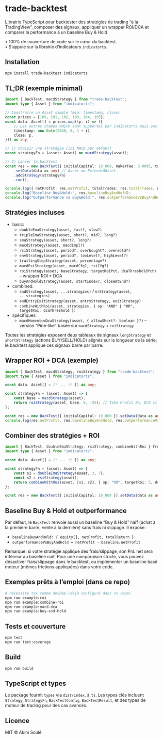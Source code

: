 # trade-backtest

Librairie TypeScript pour backtester des stratégies de trading “à la TradingView”, composer des signaux, appliquer un wrapper ROI/DCA et comparer la performance à un baseline Buy & Hold.

• 100% de couverture de code sur le cœur du backtest.  
• S’appuie sur la librairie d’indicateurs `indicatorts`.

## Installation

```bash
npm install trade-backtest indicatorts
```

## TL;DR (exemple minimal)

```ts
import { BackTest, macdStrategy } from "trade-backtest";
import type { Asset } from "indicatorts";

// Construire un Asset simple (min: timestamp, close)
const prices = [100, 101, 102, 103, 104, 105];
const data: Asset[] = prices.map((p, i) => ({
	// Les autres champs OHLCV sont supportés par indicatorts mais pas requis ici
	timestamp: new Date(2020, 0, 1 + i),
	close: p,
})) as any;

// 1) Choisir une stratégie (ici MACD par défaut)
const strategyFn = (asset: Asset) => macdStrategy(asset);

// 2) Lancer le backtest
const res = new BackTest({ initialCapital: 10_000, makerFee: 0.0005, takerFee: 0.001, slippage: 0.0005 })
	.setData(data as any) // Asset ou ExtendedAsset
	.addStrategy(strategyFn)
	.run();

console.log({ netProfit: res.netProfit, totalTrades: res.totalTrades, winRate: res.winRate });
console.log("Baseline Buy&Hold:", res.baselineBuyAndHold);
console.log("Outperformance vs Buy&Hold:", res.outperformanceVsBuyAndHold);
```

## Stratégies incluses

- basic:
	- `doubleEmaStrategy(asset, fast?, slow?)`
	- `tripleEmaStrategy(asset, short?, mid?, long?)`
	- `smaStrategy(asset, short?, long?)`
	- `macdStrategy(asset, macdImpl?)`
	- `rsiStrategy(asset, period?, overbought?, oversold?)`
	- `envStrategy(asset, period?, lowLevel?, highLevel?)`
	- `trailingStopStrategy(asset, percentage?)`
	- `macdRsiStrategy(asset, macdCfg?, rsiCfg?)`
	- `roiStrategy(asset, baseStrategy, targetRoiPct, dcaThresholdPct)` – wrapper ROI + DCA
	- `buyAndHoldStrategy(asset, startIndex?, closeAtEnd?)`
- combined:
	- `andStrategy(asset, ...strategies)` / `orStrategy(asset, ...strategies)`
	- `andEntryExitStrategy(asset, entryStrategy, exitStrategy)`
	- `combineWithRoi(asset, strategies, { op: "AND" | "OR", targetRoi, dcaThreshold })`
- spécifiques:
	- `macdMomentumDcaStrategy(asset, { allowShort?: boolean }?)` – version “Pine-like” basée sur `macdStrategy` + `roiStrategy`

Toutes les stratégies exposent deux tableaux de signaux `longStrategy` et `shortStrategy` (actions BUY/SELL/HOLD) alignés sur la longueur de la série; le backtest applique ces signaux barre par barre.

## Wrapper ROI + DCA (exemple)

```ts
import { BackTest, macdStrategy, roiStrategy } from "trade-backtest";
import type { Asset } from "indicatorts";

const data: Asset[] = /* ... */ [] as any;

const strategyFn = (asset: Asset) => {
	const base = macdStrategy(asset);
	return roiStrategy(asset, base, 5, -25); // Take Profit 5%, DCA si -25%
};

const res = new BackTest({ initialCapital: 10_000 }).setData(data as any).addStrategy(strategyFn).run();
console.log(res.netProfit, res.baselineBuyAndHold, res.outperformanceVsBuyAndHold);
```

## Combiner des stratégies + ROI

```ts
import { BackTest, doubleEmaStrategy, rsiStrategy, combineWithRoi } from "trade-backtest";
import type { Asset } from "indicatorts";

const data: Asset[] = /* ... */ [] as any;

const strategyFn = (asset: Asset) => {
	const s1 = doubleEmaStrategy(asset, 3, 7);
	const s2 = rsiStrategy(asset);
	return combineWithRoi(asset, [s1, s2], { op: "OR", targetRoi: 5, dcaThreshold: -25 });
};

const res = new BackTest({ initialCapital: 10_000 }).setData(data as any).addStrategy(strategyFn).run();
```

## Baseline Buy & Hold et outperformance

Par défaut, le `BackTest` renvoie aussi un baseline “Buy & Hold” naïf (achat à la première barre, vente à la dernière) sans frais ni slippage. Il expose:

- `baselineBuyAndHold: { equity[], netProfit, totalReturn }`
- `outperformanceVsBuyAndHold = netProfit - baseline.netProfit`

Remarque: si votre stratégie applique des frais/slippage, son PnL net sera inférieur au baseline naïf. Pour une comparaison stricte, vous pouvez désactiver frais/slippage dans le backtest, ou implémenter un baseline basé moteur (mêmes frictions appliquées) dans votre code.

## Exemples prêts à l’emploi (dans ce repo)

```bash
# nécessite tsx comme devDep (déjà configuré dans ce repo)
npm run example:roi
npm run example:combine-roi
npm run example:macd-dca
npm run example:buy-and-hold
```

## Tests et couverture

```bash
npm test
npm run test:coverage
```

## Build

```bash
npm run build
```

## TypeScript et types

Le package fournit `types` via `dist/index.d.ts`. Les types clés incluent `Strategy`, `StrategyFn`, `BackTestConfig`, `BackTestResult`, et des types de moteur de trading pour des cas avancés.

## Licence

MIT © Akim Soulé

